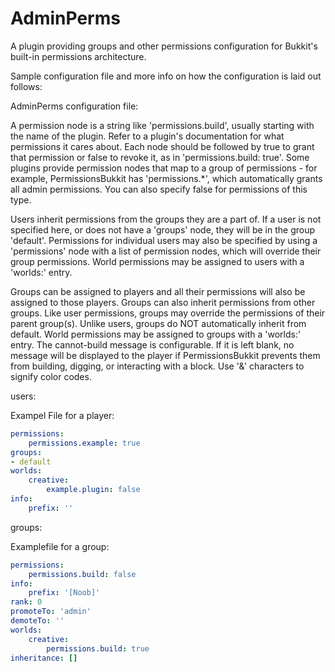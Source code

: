 AdminPerms
=================

A plugin providing groups and other permissions configuration for Bukkit's built-in permissions architecture.

Sample configuration file and more info on how the configuration is laid out follows:

AdminPerms configuration file:

A permission node is a string like 'permissions.build', usually starting
with the name of the plugin. Refer to a plugin's documentation for what
permissions it cares about. Each node should be followed by true to grant
that permission or false to revoke it, as in 'permissions.build: true'.
Some plugins provide permission nodes that map to a group of permissions -
for example, PermissionsBukkit has 'permissions.*', which automatically
grants all admin permissions. You can also specify false for permissions
of this type.

Users inherit permissions from the groups they are a part of. If a user is
not specified here, or does not have a 'groups' node, they will be in the
group 'default'. Permissions for individual users may also be specified by
using a 'permissions' node with a list of permission nodes, which will
override their group permissions. World permissions may be assigned to
users with a 'worlds:' entry.

Groups can be assigned to players and all their permissions will also be
assigned to those players. Groups can also inherit permissions from other
groups. Like user permissions, groups may override the permissions of their
parent group(s). Unlike users, groups do NOT automatically inherit from
default. World permissions may be assigned to groups with a 'worlds:' entry.
The cannot-build message is configurable. If it is left blank, no message
will be displayed to the player if PermissionsBukkit prevents them from
building, digging, or interacting with a block. Use '&' characters to
signify color codes.

users:

Exampel File for a player:
```yaml
permissions:
    permissions.example: true
groups:
- default
worlds:
    creative:
        example.plugin: false
info:
    prefix: ''
```
groups:


Examplefile for a group:
```yaml
permissions:
    permissions.build: false
info:
    prefix: '[Noob]'
rank: 0
promoteTo: 'admin'
demoteTo: ''
worlds:
    creative:
        permissions.build: true
inheritance: []
```
